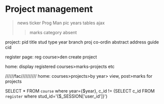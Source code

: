 # Project management

>news ticker
>Prog Man pic
>years tables
>ajax
>>marks category absent

project:
pid
title
stud
type
year
branch
proj co-ordin
abstract
address
guide
cid

register page:
reg course>den create project

home:
display registered courses>marks-projects etc

//////fac//////////
home:
courses>projects>by year>
view, post>marks for projects

SELECT * FROM `course` where year={$year}, c_id != (SELECT c_id FROM `register` where stud_id='{$_SESSION['user_id']}')

